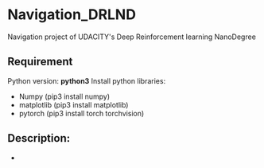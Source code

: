 # Navigation_DRLND
  Navigation project of UDACITY's Deep Reinforcement learning NanoDegree

## Requirement
  Python version: **python3** 
  Install python libraries:
  * Numpy (pip3 install numpy)
  * matplotlib (pip3 install matplotlib)
  * pytorch (pip3 install torch torchvision)

## Description:
* 
